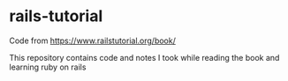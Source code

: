 # rails-tutorial

Code from https://www.railstutorial.org/book/

This repository contains code and notes I took while reading the book and learning ruby on rails
